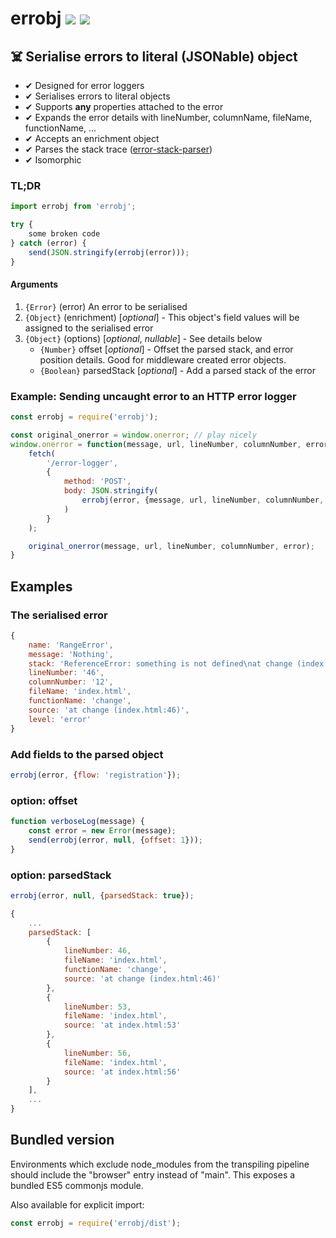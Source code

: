 # errobj [![](https://img.shields.io/npm/v/errobj.svg)](https://www.npmjs.com/package/errobj) [![](https://img.shields.io/badge/source--000000.svg?logo=github&style=social)](https://github.com/omrilotan/mono/tree/master/packages/errobj)

## ☠️ Serialise errors to literal (JSONable) object

- ✔︎ Designed for error loggers
- ✔︎ Serialises errors to literal objects
- ✔︎ Supports **any** properties attached to the error
- ✔︎ Expands the error details with lineNumber, columnName, fileName, functionName, ...
- ✔︎ Accepts an enrichment object
- ✔︎ Parses the stack trace ([error-stack-parser](https://www.npmjs.com/package/error-stack-parser))
- ✔︎ Isomorphic

### TL;DR

```js
import errobj from 'errobj';

try {
	some broken code
} catch (error) {
	send(JSON.stringify(errobj(error)));
}
```

#### Arguments
1. `{Error}` (error) An error to be serialised
2. `{Object}` (enrichment) [_optional_] - This object's field values will be assigned to the serialised error
3. `{Object}` (options) [_optional_, _nullable_] - See details below
	- `{Number}` offset [_optional_] - Offset the parsed stack, and error position details. Good for middleware created error objects.
	- `{Boolean}` parsedStack [_optional_] - Add a parsed stack of the error

### Example: Sending uncaught error to an HTTP error logger

```js
const errobj = require('errobj');

const original_onerror = window.onerror; // play nicely
window.onerror = function(message, url, lineNumber, columnNumber, error) {
	fetch(
		'/error-logger',
		{
			method: 'POST',
			body: JSON.stringify(
				errobj(error, {message, url, lineNumber, columnNumber, level: 'error'})
			)
		}
	);

	original_onerror(message, url, lineNumber, columnNumber, error);
}
```

## Examples

### The serialised error
```js
{
	name: 'RangeError',
	message: 'Nothing',
	stack: 'ReferenceError: something is not defined\nat change (index.html:46)\nat index.html:53\nat index.html:56',
	lineNumber: '46',
	columnNumber: '12',
	fileName: 'index.html',
	functionName: 'change',
	source: 'at change (index.html:46)',
	level: 'error'
}
```

### Add fields to the parsed object
```js
errobj(error, {flow: 'registration'});
```

### option: offset
```js
function verboseLog(message) {
	const error = new Error(message);
	send(errobj(error, null, {offset: 1}));
}
```

### option: parsedStack
```js
errobj(error, null, {parsedStack: true});

{
	...
	parsedStack: [
		{
			lineNumber: 46,
			fileName: 'index.html',
			functionName: 'change',
			source: 'at change (index.html:46)'
		},
		{
			lineNumber: 53,
			fileName: 'index.html',
			source: 'at index.html:53'
		},
		{
			lineNumber: 56,
			fileName: 'index.html',
			source: 'at index.html:56'
		}
	],
	...
}
```

## Bundled version
Environments which exclude node_modules from the transpiling pipeline should include the "browser" entry instead of "main". This exposes a bundled ES5 commonjs module.

Also available for explicit import:
```js
const errobj = require('errobj/dist');
```
